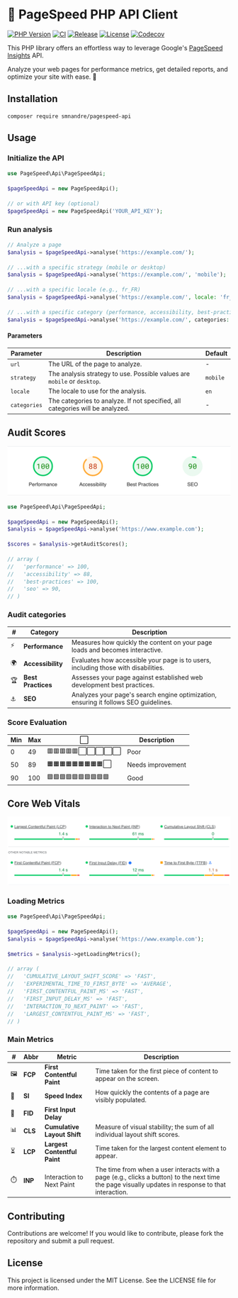 # 🚀 PageSpeed PHP API Client

[![PHP Version](https://img.shields.io/badge/%C2%A0php-%3E%3D%208.3-777BB4.svg?logo=php&logoColor=white)](https://github.com/smnandre/pagespeed-api/blob/main/composer.json)
[![CI](https://github.com/smnandre/pagespeed-api/actions/workflows/CI.yaml/badge.svg)](https://github.com/smnandre/pagespeed-api/actions)
[![Release](https://img.shields.io/github/v/release/smnandre/pagespeed-api)](https://github.com/smnandre/pagespeed-api/releases)
[![License](https://img.shields.io/github/license/smnandre/pagespeed-api?color=cc67ff)](https://github.com/smnandre/pagespeed-api/blob/main/LICENSE)
[![Codecov](https://codecov.io/gh/smnandre/pagespeed-api/graph/badge.svg?token=RC8Z6F4SPC)](https://codecov.io/gh/smnandre/pagespeed-api)

This PHP library offers an effortless way to leverage Google's [PageSpeed Insights](https://pagespeed.web.dev/) API. 

Analyze your web pages for performance metrics, get detailed reports, and optimize your site with ease. 🚀

## Installation

```shell
composer require smnandre/pagespeed-api
```

## Usage

### Initialize the API

```php
use PageSpeed\Api\PageSpeedApi;

$pageSpeedApi = new PageSpeedApi();

// or with API key (optional)
$pageSpeedApi = new PageSpeedApi('YOUR_API_KEY');
```

### Run analysis

```php
// Analyze a page
$analysis = $pageSpeedApi->analyse('https://example.com/');

// ...with a specific strategy (mobile or desktop)
$analysis = $pageSpeedApi->analyse('https://example.com/', 'mobile');

// ...with a specific locale (e.g., fr_FR)
$analysis = $pageSpeedApi->analyse('https://example.com/', locale: 'fr_FR');

// ...with a specific category (performance, accessibility, best-practices, seo)
$analysis = $pageSpeedApi->analyse('https://example.com/', categories: 'performance');
```

#### Parameters

| Parameter | Description                                                              | Default |
|-----------|--------------------------------------------------------------------------|---------|
| `url`     | The URL of the page to analyze.                                          | - |
| `strategy` | The analysis strategy to use. Possible values are `mobile` or `desktop`. | `mobile` |
| `locale` | The locale to use for the analysis.                                      | `en` |
| `categories` | The categories to analyze. If not specified, all categories will be analyzed. | - |

## Audit Scores

![audit-scores.png](docs/audit-scores.png)

```php
use PageSpeed\Api\PageSpeedApi;

$pageSpeedApi = new PageSpeedApi();
$analysis = $pageSpeedApi->analyse('https://www.example.com');

$scores = $analysis->getAuditScores();

// array (
//   'performance' => 100,
//   'accessibility' => 88,
//   'best-practices' => 100,
//   'seo' => 90,
// )
```

### Audit categories

| #  | Category           | Description                                                                          |
|----|--------------------|--------------------------------------------------------------------------------------|
| ⚡  | **Performance**    | Measures how quickly the content on your page loads and becomes interactive.         |
| 🌍 | **Accessibility**  | Evaluates how accessible your page is to users, including those with disabilities.   |
| 🏆 | **Best Practices** | Assesses your page against established web development best practices.               |
| ⚓  | **SEO**            | Analyzes your page's search engine optimization, ensuring it follows SEO guidelines. |


### Score Evaluation

| Min | Max | ⬜️                     | Description       | 
|-----|-----|------------------------|-------------------|
| 0   | 49  | 🟥🟥🟥🟥🟥⬜️⬜️⬜️⬜️⬜️ | Poor              | 
| 50  | 89  | 🟧🟧🟧🟧🟧🟧🟧🟧🟧️⬜️️ | Needs improvement |
| 90  | 100 | 🟩🟩🟩🟩🟩🟩🟩🟩🟩🟩 | Good              |


## Core Web Vitals

![core-web-vitals.png](docs/core-web-vitals.png)

### Loading Metrics

```php
use PageSpeed\Api\PageSpeedApi;

$pageSpeedApi = new PageSpeedApi();
$analysis = $pageSpeedApi->analyse('https://www.example.com');

$metrics = $analysis->getLoadingMetrics();

// array (
//   'CUMULATIVE_LAYOUT_SHIFT_SCORE' => 'FAST',
//   'EXPERIMENTAL_TIME_TO_FIRST_BYTE' => 'AVERAGE',
//   'FIRST_CONTENTFUL_PAINT_MS' => 'FAST',
//   'FIRST_INPUT_DELAY_MS' => 'FAST',
//   'INTERACTION_TO_NEXT_PAINT' => 'FAST',
//   'LARGEST_CONTENTFUL_PAINT_MS' => 'FAST',
// )
```

### Main Metrics

| # | Abbr | Metric                        | Description                                                                                      |
|------|--------------|-------------------------------|--------------------------------------------------------------------------------------------------|
| 🖼️   | **FCP**      | **First Contentful Paint**    | Time taken for the first piece of content to appear on the screen.                                |
| 📏   | **SI**       | **Speed Index**               | How quickly the contents of a page are visibly populated.                                         |
| 📏   | **FID**       | **First Input Delay**               |      |
| 📊   | **CLS**      | **Cumulative Layout Shift**   | Measure of visual stability; the sum of all individual layout shift scores.                        |
| ⏳   | **LCP**      | **Largest Contentful Paint**  | Time taken for the largest content element to appear.                                             |
| ⏱️ | **INP** | Interaction to Next Paint | The time from when a user interacts with a page (e.g., clicks a button) to the next time the page visually updates in response to that interaction. |


## Contributing

Contributions are welcome! If you would like to contribute, please fork the repository and submit a pull request. 

## License

This project is licensed under the MIT License. See the LICENSE file for more information.
